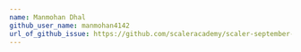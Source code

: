 ```yaml
---
name: Manmohan Dhal
github_user_name: manmohan4142
url_of_github_issue: https://github.com/scaleracademy/scaler-september-open-source-challenge/issues/233
---
```

